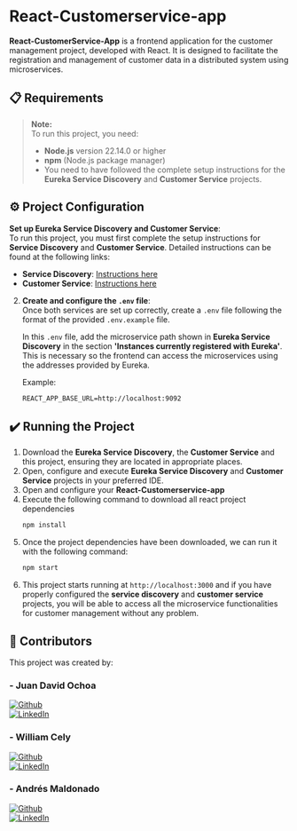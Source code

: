 # React-Customerservice-app

**React-CustomerService-App** is a frontend application for the customer management project, developed with React. It is designed to facilitate the registration and management of customer data in a distributed system using microservices.

## :clipboard: Requirements

> **Note:**  
> To run this project, you need:
>
>- **Node.js** version 22.14.0 or higher
>- **npm** (Node.js package manager)
>- You need to have followed the complete setup instructions for the **Eureka Service Discovery** and **Customer Service** projects.

## :gear: Project Configuration

**Set up Eureka Service Discovery and Customer Service**:  
   To run this project, you must first complete the setup instructions for **Service Discovery** and **Customer Service**. Detailed instructions can be found at the following links:
   - **Service Discovery**: [Instructions here](https://github.com/AndresMaldonado200338/Eureka-Service-Discovery)
   - **Customer Service**: [Instructions here](https://github.com/AndresMaldonado200338/Customer-Service)

2. **Create and configure the `.env` file**:  
   Once both services are set up correctly, create a `.env` file following the format of the provided `.env.example` file.
   
   In this `.env` file, add the microservice path shown in **Eureka Service Discovery** in the section **'Instances currently registered with Eureka'**. This is necessary so the frontend can access the microservices using the addresses provided by Eureka.

   Example:
    ```env
    REACT_APP_BASE_URL=http://localhost:9092
    ```

## :heavy_check_mark: Running the Project

1. Download the **Eureka Service Discovery**, the **Customer Service** and this project, ensuring they are located in appropriate places.
2. Open, configure and execute **Eureka Service Discovery** and **Customer Service** projects in your preferred IDE.
3. Open and configure your **React-Customerservice-app**
4. Execute the following command to download all react project dependencies
    ```bash
    npm install
    ```
5. Once the project dependencies have been downloaded, we can run it with the following command:
    ```bash
    npm start
    ```
6. This project starts running at `http://localhost:3000` and if you have properly configured the **service discovery** and **customer service** projects, you will be able to access all the microservice functionalities for customer management without any problem.

## :handshake: Contributors

This project was created by:

### - Juan David Ochoa
[![Github](https://img.shields.io/badge/github-%2324292e.svg?&style=for-the-badge&logo=github&logoColor=white)](https://github.com/JuanDavid0)  
[![LinkedIn](https://img.shields.io/badge/linkedin-0A66C2?style=for-the-badge&logo=linkedin&logoColor=white)](https://www.linkedin.com/in/juan-david-ochoa-pinilla/)

### - William Cely
[![Github](https://img.shields.io/badge/github-%2324292e.svg?&style=for-the-badge&logo=github&logoColor=white)](https://github.com/WilliamC111)  
[![LinkedIn](https://img.shields.io/badge/linkedin-0A66C2?style=for-the-badge&logo=linkedin&logoColor=white)](https://www.linkedin.com/in/williamcelyl%C3%B3pez/)

### - Andrés Maldonado
[![Github](https://img.shields.io/badge/github-%2324292e.svg?&style=for-the-badge&logo=github&logoColor=white)](https://github.com/AndresMaldonado200338)  
[![LinkedIn](https://img.shields.io/badge/linkedin-0A66C2?style=for-the-badge&logo=linkedin&logoColor=white)](https://www.linkedin.com/in/amaldonados/)
